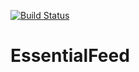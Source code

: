 [![Build Status](https://travis-ci.com/rsndates/EssentialFeed.svg?branch=main)](https://travis-ci.com/rsndates/EssentialFeed)

# EssentialFeed

